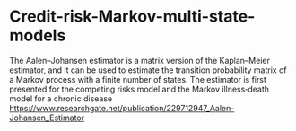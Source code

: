 # Credit-risk-Markov-multi-state-models
The Aalen–Johansen estimator is a matrix version of the Kaplan–Meier estimator, and it can be used to estimate the transition probability matrix of a Markov process with a finite number of states. The estimator is first presented for the competing risks model and the Markov illness‐death model for a chronic disease
https://www.researchgate.net/publication/229712947_Aalen-Johansen_Estimator
